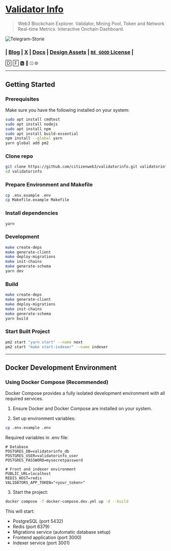 # [Validator Info](https://validatorinfo.com/)
> Web3 Blockchain Explorer. Validator, Mining Pool, Token and Network Real-time Metrics. Interactive Onchain Dashboard.  

![Telegram-Storie](https://github.com/user-attachments/assets/65689ccc-e5a4-4ee2-8ee7-ffb86bde4233)


### | [Blog](https://validatorinfo.com/blog/) | [X](https://x.com/therealvalinfo) | [Docs](https://github.com/citizenweb3/validatorinfo/blob/main/docs/vinfo%20draft%20paper.md) | [Design Assets](https://github.com/citizenweb3/validatorinfo/tree/main/public) | [`BE GOOD` License](https://github.com/citizenweb3/validatorinfo/blob/main/LICENSE-BG) |

🄳 🄵 🅽 🄍 ⚀ 🌐 

-----------------------------------------

## Getting Started

### Prerequisites

Make sure you have the following installed on your system:

```bash
sudo apt install cmdtest
sudo apt install nodejs
sudo apt install npm
sudo apt install build-essential
npm install --global yarn
yarn global add pm2
```

### Clone repo

```bash
git clone https://github.com/citizenweb3/validatorinfo.git validatorinfo
cd validatorinfo
```

### Prepare Environment and Makefile

```bash
cp .env.example .env
cp Makefile.example Makefile
```

### Install dependencies

```bash
yarn
```

### Development

```bash
make create-deps
make generate-client
make deploy-migrations
make init-chains
make generate-schema
yarn dev
```

### Build

```bash
make create-deps
make generate-client
make deploy-migrations
make init-chains
make generate-schema
yarn build
```

### Start Built Project

```bash
pm2 start "yarn start" --name next
pm2 start "make start-indexer" --name indexer
```
---------------------------------------

## Docker Development Environment

### Using Docker Compose (Recommended)

Docker Compose provides a fully isolated development environment with all required services.

1. Ensure Docker and Docker Compose are installed on your system.

2. Set up environment variables:
```bash
cp .env.example .env
```

Required variables in .env file:
```
# Database
POSTGRES_DB=validatorinfo_db
POSTGRES_USER=validatorinfo_user
POSTGRES_PASSWORD=mysecretpassword

# Front and indexer environment
PUBLIC_URL=localhost
REDIS_HOST=redis
VALIDATORS_APP_TOKEN="<your_token>"
```

3. Start the project:
```bash
docker compose -f docker-compose.dev.yml up -d --build
```

This will start:
- PostgreSQL (port 5432)
- Redis (port 6379)
- Migrations service (automatic database setup)
- Frontend application (port 3000)
- Indexer service (port 3001)


